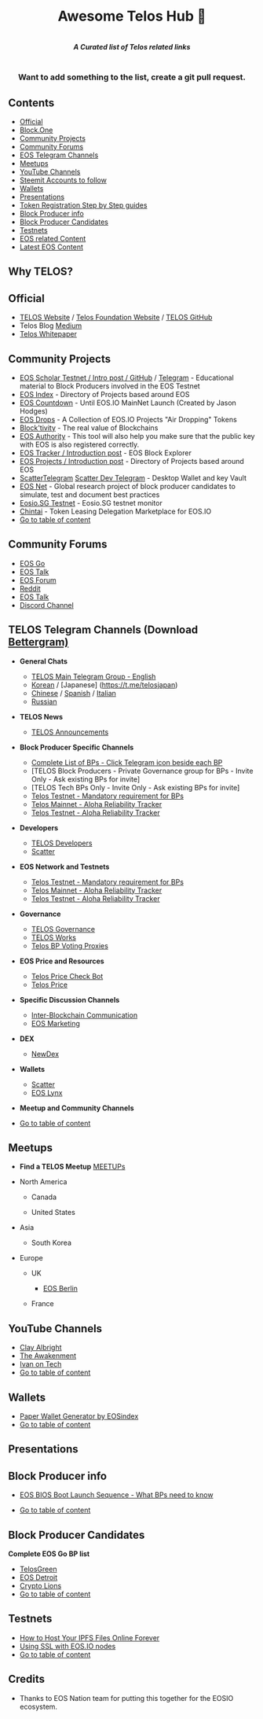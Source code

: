 
<h1 align="center"><br>Awesome Telos Hub 🔵</h1>
<h5 align="center"><br>A Curated list of Telos related links</h5>

<h3 align="center"><br>Want to add something to the list, create a git pull request.</h3>


## Contents

- [Official](#official)
- [Block.One](#block-one)
- [Community Projects](#community-projects)
- [Community Forums](#community-forums)
- [EOS Telegram Channels](#eos-telegram-channels)
- [Meetups](#meetups)
- [YouTube Channels](#youtube-channels)
- [Steemit Accounts to follow](#steemit-accounts-to-follow)
- [Wallets](#wallets)
- [Presentations](#presentations)
- [Token Registration Step by Step guides](#token-registration-step-by-step-guides)
- [Block Producer info](#block-producer-info)
- [Block Producer Candidates](#block-producer-candidates)
- [Testnets](#testnets)
- [EOS related Content](#eos-related-content)
- [Latest EOS Content](#latest-eos-content)

## Why TELOS?



## Official

- [TELOS Website](https://telos.net) / [Telos Foundation Website](https://telosfoundation.io) /  [TELOS GitHub](https://github.com/telosnetwork)
- Telos Blog  [Medium](https://medium.com/telos-foundation)
- [Telos Whitepaper](https://resources.telosfoundation.io/wp_master/telos_white_paper_english.pdf) 

## Community Projects

- [EOS Scholar Testnet](https://scholar.eosnation.io/)[ / Intro post](https://steemit.com/eos/@eosnation/eos-io-scholar-testnet)[ / GitHub](https://github.com/ScholarTestnet) / [Telegram](https://t.me/ScholarTestnet) - Educational material to Block Producers involved in the EOS Testnet
- [EOS Index](https://eosindex.io) - Directory of Projects based around EOS
- [EOS Countdown](https://eoscountdown.com/) - Until EOS.IO MainNet Launch (Created by Jason Hodges)
- [EOS Drops](https://www.eosdrops.io/) - A Collection of EOS.IO Projects "Air Dropping" Tokens
- [Block'tivity](https://blocktivity.info/) - The real value of Blockchains
- [EOS Authority](https://eosauthority.com/) - This tool will also help you make sure that the public key with EOS is also registered correctly.
- [EOS Tracker](http://eostracker.io/)[ / Introduction post](https://steemit.com/eos/@kesarito/introducing-eos-tracker-real-time-viewer-for-eos-blockchain) - EOS Block Explorer
- [EOS Projects](https://eosprojects.org/)[ / Introduction post](https://steemit.com/eos/@tokenika/introducing-eos-projects-a-directory-of-apps-sites-and-tools-built-by-eos-community) - Directory of Projects based around EOS
- [Scatter](https://get-scatter.com/)[Telegram](https://t.me/Scatter) [Scatter Dev Telegram](https://t.me/ScatterDevelopers) - Desktop Wallet and key Vault  
- [EOS Net](https://eosnet.io/) - Global research project of block producer candidates to simulate, test and document best practices
- [Eosio.SG Testnet](https://github.com/eosiosg/testnet_monitor) - Eosio.SG testnet monitor
- [Chintai](https://www.chintai-eos.io/) - Token Leasing Delegation Marketplace for EOS.IO
- [Go to table of content](#contents)

## Community Forums

- [EOS Go](https://forums.eosgo.io/)
- [EOS Talk](https://eostalk.io)
- [EOS Forum](https://eosforum.org/)
- [Reddit](https://www.reddit.com/r/eos/)
- [EOS Talk](https://eostalk.io)
- [Discord Channel](http://eos.social/)

## TELOS Telegram Channels (Download [Bettergram)](https://bettergram.io/) 

- **General Chats**
  - [TELOS Main Telegram Group - English](https://t.me/HelloTelos)
  - [Korean](https://t.me/EOSIOKorea) / [Japanese] (https://t.me/telosjapan)
  - [Chinese](https://t.me/teloscn) / [Spanish](tg://resolve?domain=telos_hispano) / [Italian](https://t.me/TelosITA)
  - [Russian](https://t.me/telosru)

- **TELOS News**
  - [TELOS Announcements](https://t.me/TelosAnnouncements)

- **Block Producer Specific Channels**
  - [Complete List of BPs - Click Telegram icon beside each BP](https://telos.bloks.io/)
  - [TELOS Block Producers - Private Governance group for BPs - Invite Only - Ask existing BPs for invite]
  - [TELOS Tech BPs Only - Invite Only - Ask existing BPs for invite]
  - [Telos Testnet - Mandatory requirement for BPs](https://t.me/TelosTestnet)
  - [Telos Mainnet - Aloha Reliability Tracker](https://t.me/Telos_Mainnet_Aloha_Tracker)
  - [Telos Testnet - Aloha Reliability Tracker](https://t.me/Telos_Testnet_Aloha_Tracker)
 
   
- **Developers**
  - [TELOS Developers](https://t.me/dappstelos)
  - [Scatter](https://t.me/Scatter)
  
- **EOS Network and Testnets**
  - [Telos Testnet - Mandatory requirement for BPs](https://t.me/TelosTestnet)
  - [Telos Mainnet - Aloha Reliability Tracker](https://t.me/Telos_Mainnet_Aloha_Tracker)
  - [Telos Testnet - Aloha Reliability Tracker](https://t.me/Telos_Testnet_Aloha_Tracker)
  
- **Governance**
  - [TELOS Governance](https://t.me/telosgovernance)
  - [TELOS Works](https://t.me/TelosWPS)
  - [Telos BP Voting Proxies](https://t.me/telosproxies)
  
- **EOS Price and Resources**
  - [Telos Price Check Bot](https://t.me/telospricecheck)
  - [Telos Price](https://t.me/TelosPrice_TLOS)
  
- **Specific Discussion Channels**
  - [Inter-Blockchain Communication](https://t.me/interblockchain)
  - [EOS Marketing](https://t.me/EOSmarketing)
          
- **DEX**
  - [NewDex](https://t.me/NewDex)
  
- **Wallets**
  - [Scatter](https://t.me/Scatter)
  - [EOS Lynx](https://t.me/eoslynx)

  
- **Meetup and Community Channels**

 - [Go to table of content](#contents)
  
## Meetups

- **Find a TELOS Meetup** [MEETUPs](https://www.meetup.com/topics/TELOS/)

- North America
  - Canada

  - United States

- Asia
  - South Korea

- Europe
  - UK

    - [EOS Berlin](https://www.meetup.com/eosioberlin/)
  - France


## YouTube Channels

 - [Clay Albright](https://www.youtube.com/channel/UCh-UuMD55GGfqN8flGYzGpg)
 - [The Awakenment](https://www.youtube.com/channel/UCphVYR2CHULYHf59ZSQMEag)
 - [Ivan on Tech](https://www.youtube.com/user/LiljeqvistIvan)
 - [Go to table of content](#contents)

## Wallets

 - [Paper Wallet Generator by EOSindex](https://eosindex.io/tools/eos-paper-wallet-generator)
 - [Go to table of content](#contents) 
## Presentations



## Block Producer info


- [EOS BIOS Boot Launch Sequence - What BPs need to know](https://www.youtube.com/watch?v=AKaA3F0Nsz0) 

- [Go to table of content](#contents)

## Block Producer Candidates

**Complete EOS Go BP list** 
- [TelosGreen](https://telosgreen.com)
- [EOS Detroit](http://eosdetroit.com/)
- [Crypto Lions](http://cryptolions.io/)
- [Go to table of content](#contents)

## Testnets

- [How to Host Your IPFS Files Online Forever](https://medium.com/@merunasgrincalaitis/how-to-host-your-ipfs-files-online-forever-f0c56b9b5398)
- [Using SSL with EOS.IO nodes](https://steemit.com/eos/@eosrio/using-ssl-with-eos-io-nodes)
- [Go to table of content](#contents)

## Credits

- Thanks to EOS Nation team for putting this together for the EOSIO ecosystem.


